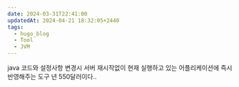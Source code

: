 ```yaml
---
date: 2024-03-31T22:41:00
updatedAt: 2024-04-21 18:32:05+2440
tags:
  - hugo_blog
  - Tool
  - JVM
---
```

java 코드와 설정사항 변경시 서버 재시작없이 현재 실행하고 있는 어플리케이션에 즉시 반영해주는 도구
년 550달러이다..